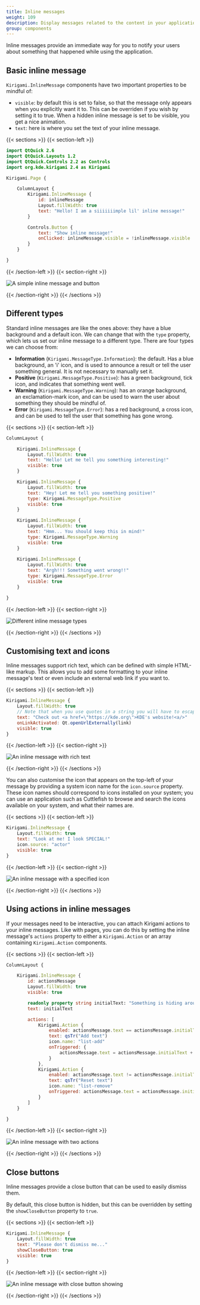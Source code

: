 ```yaml
---
title: Inline messages
weight: 109
description: Display messages related to the content in your application
group: components
---
```


Inline messages provide an immediate way for you to notify your users about something that happened while using the application.

## Basic inline message

`Kirigami.InlineMessage` components have two important properties to be mindful of:
- `visible`: by default this is set to false, so that the message only appears when you explicitly want it to. This can be overriden if you wish by setting it to true. When a hidden inline message is set to be visible, you get a nice animation.
- `text`: here is where you set the text of your inline message.

{{< sections >}}
{{< section-left >}}

```qml
import QtQuick 2.6
import QtQuick.Layouts 1.2
import QtQuick.Controls 2.2 as Controls
import org.kde.kirigami 2.4 as Kirigami

Kirigami.Page {

    ColumnLayout {
        Kirigami.InlineMessage {
            id: inlineMessage
            Layout.fillWidth: true
            text: "Hello! I am a siiiiiiimple lil' inline message!"
        }

        Controls.Button {
            text: "Show inline message!"
            onClicked: inlineMessage.visible = !inlineMessage.visible
        }
    }

}
```

{{< /section-left >}}
{{< section-right >}}

![A simple inline message and button](inlinemessages-simple.png)

{{< /section-right >}}
{{< /sections >}}

## Different types

Standard inline messages are like the ones above: they have a blue background and a default icon. We can change that with the `type` property, which lets us set our inline message to a different type. There are four types we can choose from:

- **Information** (`Kirigami.MessageType.Information`): the default. Has a blue background, an 'i' icon, and is used to announce a result or tell the user something general. It is not necessary to manually set it.
- **Positive** (`Kirigami.MessageType.Positive`): has a green background, tick icon, and indicates that something went well.
- **Warning** (`Kirigami.MessageType.Warning`): has an orange background, an exclamation-mark icon, and can be used to warn the user about something they should be mindful of.
- **Error** (`Kirigami.MessageType.Error`): has a red background, a cross icon, and can be used to tell the user that something has gone wrong.

{{< sections >}}
{{< section-left >}}

```qml
ColumnLayout {

	Kirigami.InlineMessage {
		Layout.fillWidth: true
		text: "Hello! Let me tell you something interesting!"
		visible: true
	}

	Kirigami.InlineMessage {
		Layout.fillWidth: true
		text: "Hey! Let me tell you something positive!"
		type: Kirigami.MessageType.Positive
		visible: true
	}

	Kirigami.InlineMessage {
		Layout.fillWidth: true
		text: "Hmm... You should keep this in mind!"
		type: Kirigami.MessageType.Warning
		visible: true
	}
    
	Kirigami.InlineMessage {
		Layout.fillWidth: true
		text: "Argh!!! Something went wrong!!"
		type: Kirigami.MessageType.Error
		visible: true
	}

}
```

{{< /section-left >}}
{{< section-right >}}

![Different inline message types](inlinemessages-types.png)

{{< /section-right >}}
{{< /sections >}}

## Customising text and icons

Inline messages support rich text, which can be defined with simple HTML-like markup. This allows you to add some formatting to your inline message's text or even include an external web link if you want to.

{{< sections >}}
{{< section-left >}}

```qml
Kirigami.InlineMessage {
	Layout.fillWidth: true
	// Note that when you use quotes in a string you will have to escape them!
	text: "Check out <a href=\"https://kde.org\">KDE's website!<a/>"
	onLinkActivated: Qt.openUrlExternally(link)
	visible: true
}
```

{{< /section-left >}}
{{< section-right >}}

![An inline message with rich text](inlinemessages-richtext.png)

{{< /section-right >}}
{{< /sections >}}

You can also customise the icon that appears on the top-left of your message by providing a system icon name for the `icon.source` property. These icon names should correspond to icons installed on your system; you can use an application such as Cuttlefish to browse and search the icons available on your system, and what their names are.

{{< sections >}}
{{< section-left >}}

```qml
Kirigami.InlineMessage {
	Layout.fillWidth: true
	text: "Look at me! I look SPECIAL!"
	icon.source: "actor"
	visible: true     
}
```

{{< /section-left >}}
{{< section-right >}}

![An inline message with a specified icon](inlinemessages-icon.png)

{{< /section-right >}}
{{< /sections >}}

## Using actions in inline messages

If your messages need to be interactive, you can attach Kirigami actions to your inline messages. Like with pages, you can do this by setting the inline message's `actions` property to either a `Kirigami.Action` or an array containing `Kirigami.Action` components.

{{< sections >}}
{{< section-left >}}

```qml
ColumnLayout {

	Kirigami.InlineMessage {
		id: actionsMessage
		Layout.fillWidth: true
		visible: true

		readonly property string initialText: "Something is hiding around here..."
		text: initialText

		actions: [
			Kirigami.Action {
				enabled: actionsMessage.text == actionsMessage.initialText
				text: qsTr("Add text")
				icon.name: "list-add"
				onTriggered: {
					actionsMessage.text = actionsMessage.initialText + " Peekaboo!";
				}
			},
			Kirigami.Action {
				enabled: actionsMessage.text != actionsMessage.initialText
				text: qsTr("Reset text")
				icon.name: "list-remove"
				onTriggered: actionsMessage.text = actionsMessage.initialText
			}
		]
	}

}
```

{{< /section-left >}}
{{< section-right >}}

![An inline message with two actions](inlinemessages-actions.png)

{{< /section-right >}}
{{< /sections >}}

## Close buttons

Inline messages provide a close button that can be used to easily dismiss them. 

By default, this close button is hidden, but this can be overridden by setting the `showCloseButton` property to `true`.

{{< sections >}}
{{< section-left >}}

```qml
Kirigami.InlineMessage {
	Layout.fillWidth: true
	text: "Please don't dismiss me..."
	showCloseButton: true
	visible: true     
}
```

{{< /section-left >}}
{{< section-right >}}

![An inline message with close button showing](inlinemessages-closebutton.png)

{{< /section-right >}}
{{< /sections >}}
